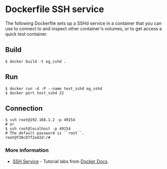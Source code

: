 # Dockerfile SSH service
The following Dockerfile sets up a SSHd service in a container that you can use to connect to and inspect other container's volumes, or to get access a quick test container.

## Build
```
$ docker build -t eg_sshd .
```

## Run
```
$ docker run -d -P --name test_sshd eg_sshd
$ docker port test_sshd 22
```

## Connection
```
$ ssh root@192.168.1.2 -p 49154
# or
$ ssh root@localhost -p 49154
# The default password is ``root``.
root@f38c87f2a42d:/#
```

### More information
* [SSH Service](https://docs.docker.com/engine/examples/running_ssh_service/) - Tutorial labs from [Docker Docs](https://docs.docker.com/).
